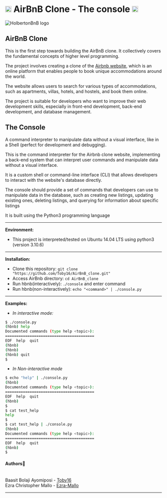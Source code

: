 # <img src="https://iconape.com/wp-content/files/hk/370521/svg/airbnb-logo-icon-png-svg.png" width=20> AirBnB Clone - The console <img src="https://iconape.com/wp-content/files/hk/370521/svg/airbnb-logo-icon-png-svg.png" width=20>

<img src="https://github.com/Toby16/AirBnB_clone/blob/main/assets/hbnb_logo.png" alt="HolbertonBnB logo">

## AirBnB Clone
<p>This is the first step towards building the AirBnB clone. It collectively covers the fundamental concepts of higher level programming.</p>
<p>The project involves creating a clone of the <a href="https://www.airbnb.com/">Airbnb website</a>, which is an online platform that enables people to book unique accommodations around the world.</p>
<p>The website allows users to search for various types of accommodations, such as apartments, villas, hotels, and hostels, and book them online.</p>
<p>The project is suitable for developers who want to improve their web development skills, especially in front-end development, back-end development, and database management.</p>

## The Console
<p>A command interpreter to manipulate data without a visual interface, like in a Shell (perfect for development and debugging).</p>
<p>This is the command interpreter for the Airbnb clone website, implementing a back-end system that can interpret user commands and manipulate data without a visual interface.</p>
<p>It is a custom shell or command-line interface (CLI) that allows developers to interact with the website's database directly.<p>
<p>The console should provide a set of commands that developers can use to manipulate data in the database, such as creating new listings, updating existing ones, deleting listings, and querying for information about specific listings<p/>
<p>It is built using the Python3 programming language</p>
<hr>

<strong>Environment:</strong>
* This project is interpreted/tested on Ubuntu 14.04 LTS using python3 (version 3.10.6)
<hr>

<strong>Installation:</strong>
* Clone this repository: `git clone "https://github.com/Toby16/AirBnB_clone.git"`
* Access AirBnb directory: `cd AirBnB_clone`
* Run hbnb(interactively): `./console` and enter command
* Run hbnb(non-interactively): `echo "<command>" | ./console.py`
<hr>

<strong>Examples:</strong>
* <em>In interactive mode:</em>
```bash
$ ./console.py
(hbnb) help
Documented commands (type help <topic>):
========================================
EOF  help  quit
(hbnb)
(hbnb)
(hbnb) quit
$
```

* <em>In Non-interactive mode</em>
```bash
$ echo "help" | ./console.py
(hbnb)
Documented commands (type help <topic>):
========================================
EOF  help  quit
(hbnb)
$
$ cat test_help
help
$
$ cat test_help | ./console.py
(hbnb)
Documented commands (type help <topic>):
========================================
EOF  help  quit
(hbnb)
$
```

<h4>Authors📜</h4>
<br>
Baasit Bolaji Ayomiposi - <a href="https://github.com/Toby16">Toby16</a>
<br>
Ezra Christopher Mallo - <a href="https://github.com/Ezra-Mallo">Ezra-Mallo</a>
<hr>
